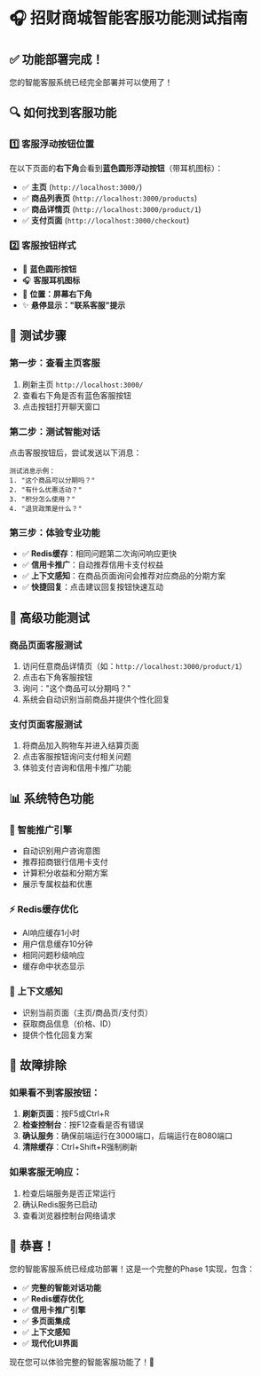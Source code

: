 # 🎧 招财商城智能客服功能测试指南

## ✅ 功能部署完成！

您的智能客服系统已经完全部署并可以使用了！

## 🔍 如何找到客服功能

### 1️⃣ 客服浮动按钮位置
在以下页面的**右下角**会看到**蓝色圆形浮动按钮**（带耳机图标）：

- ✅ **主页** (`http://localhost:3000/`)
- ✅ **商品列表页** (`http://localhost:3000/products`)  
- ✅ **商品详情页** (`http://localhost:3000/product/1`)
- ✅ **支付页面** (`http://localhost:3000/checkout`)

### 2️⃣ 客服按钮样式
- 🔵 **蓝色圆形按钮**
- 🎧 **客服耳机图标**
- 📍 **位置：屏幕右下角**
- ✨ **悬停显示："联系客服"提示**

## 🎯 测试步骤

### 第一步：查看主页客服
1. 刷新主页 `http://localhost:3000/`
2. 查看右下角是否有蓝色客服按钮
3. 点击按钮打开聊天窗口

### 第二步：测试智能对话
点击客服按钮后，尝试发送以下消息：

```
测试消息示例：
1. "这个商品可以分期吗？"
2. "有什么优惠活动？" 
3. "积分怎么使用？"
4. "退货政策是什么？"
```

### 第三步：体验专业功能
- ✅ **Redis缓存**：相同问题第二次询问响应更快
- ✅ **信用卡推广**：自动推荐信用卡支付权益
- ✅ **上下文感知**：在商品页面询问会推荐对应商品的分期方案
- ✅ **快捷回复**：点击建议回复按钮快速互动

## 🚀 高级功能测试

### 商品页面客服测试
1. 访问任意商品详情页（如：`http://localhost:3000/product/1`）
2. 点击右下角客服按钮
3. 询问："这个商品可以分期吗？"
4. 系统会自动识别当前商品并提供个性化回复

### 支付页面客服测试  
1. 将商品加入购物车并进入结算页面
2. 点击客服按钮询问支付相关问题
3. 体验支付咨询和信用卡推广功能

## 📊 系统特色功能

### 🎯 智能推广引擎
- 自动识别用户咨询意图
- 推荐招商银行信用卡支付
- 计算积分收益和分期方案
- 展示专属权益和优惠

### ⚡ Redis缓存优化
- AI响应缓存1小时
- 用户信息缓存10分钟  
- 相同问题秒级响应
- 缓存命中状态显示

### 🧠 上下文感知
- 识别当前页面（主页/商品页/支付页）
- 获取商品信息（价格、ID）
- 提供个性化回复方案

## 🔧 故障排除

### 如果看不到客服按钮：
1. **刷新页面**：按F5或Ctrl+R
2. **检查控制台**：按F12查看是否有错误
3. **确认服务**：确保前端运行在3000端口，后端运行在8080端口
4. **清除缓存**：Ctrl+Shift+R强制刷新

### 如果客服无响应：
1. 检查后端服务是否正常运行
2. 确认Redis服务已启动
3. 查看浏览器控制台网络请求

## 🎉 恭喜！

您的智能客服系统已经成功部署！这是一个完整的Phase 1实现，包含：

- ✅ **完整的智能对话功能**
- ✅ **Redis缓存优化**  
- ✅ **信用卡推广引擎**
- ✅ **多页面集成**
- ✅ **上下文感知**
- ✅ **现代化UI界面**

现在您可以体验完整的智能客服功能了！🚀 